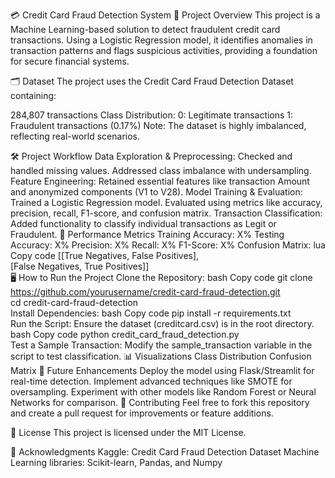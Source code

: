 💳 Credit Card Fraud Detection System
🌟 Project Overview
This project is a Machine Learning-based solution to detect fraudulent credit card transactions. Using a Logistic Regression model, it identifies anomalies in transaction patterns and flags suspicious activities, providing a foundation for secure financial systems.

🗂️ Dataset
The project uses the Credit Card Fraud Detection Dataset containing:

284,807 transactions
Class Distribution:
0: Legitimate transactions
1: Fraudulent transactions (0.17%)
Note: The dataset is highly imbalanced, reflecting real-world scenarios.

🛠️ Project Workflow
Data Exploration & Preprocessing:
Checked and handled missing values.
Addressed class imbalance with undersampling.
Feature Engineering:
Retained essential features like transaction Amount and anonymized components (V1 to V28).
Model Training & Evaluation:
Trained a Logistic Regression model.
Evaluated using metrics like accuracy, precision, recall, F1-score, and confusion matrix.
Transaction Classification:
Added functionality to classify individual transactions as Legit or Fraudulent.
🔢 Performance Metrics
Training Accuracy: X%
Testing Accuracy: X%
Precision: X%
Recall: X%
F1-Score: X%
Confusion Matrix:
lua
Copy code
[[True Negatives, False Positives],  
 [False Negatives, True Positives]]  
🖥️ How to Run the Project
Clone the Repository:
bash
Copy code
git clone https://github.com/yourusername/credit-card-fraud-detection.git  
cd credit-card-fraud-detection  
Install Dependencies:
bash
Copy code
pip install -r requirements.txt  
Run the Script:
Ensure the dataset (creditcard.csv) is in the root directory.
bash
Copy code
python credit_card_fraud_detection.py  
Test a Sample Transaction:
Modify the sample_transaction variable in the script to test classification.
📊 Visualizations
Class Distribution
Confusion Matrix
🚀 Future Enhancements
Deploy the model using Flask/Streamlit for real-time detection.
Implement advanced techniques like SMOTE for oversampling.
Experiment with other models like Random Forest or Neural Networks for comparison.
🤝 Contributing
Feel free to fork this repository and create a pull request for improvements or feature additions.

📄 License
This project is licensed under the MIT License.

📝 Acknowledgments
Kaggle: Credit Card Fraud Detection Dataset
Machine Learning libraries: Scikit-learn, Pandas, and Numpy
